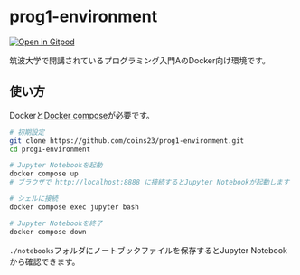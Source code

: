 # prog1-environment

[![Open in Gitpod](https://gitpod.io/button/open-in-gitpod.svg)](https://gitpod.io/#https://github.com/coins23/prog1-environment)

筑波大学で開講されているプログラミング入門AのDocker向け環境です。

## 使い方

Dockerと[Docker compose](https://docs.docker.jp/v1.12/compose/install.html)が必要です。

```bash
# 初期設定
git clone https://github.com/coins23/prog1-environment.git
cd prog1-environment

# Jupyter Notebookを起動
docker compose up
# ブラウザで http://localhost:8888 に接続するとJupyter Notebookが起動します

# シェルに接続
docker compose exec jupyter bash

# Jupyter Notebookを終了
docker compose down
```

`./notebooks`フォルダにノートブックファイルを保存するとJupyter Notebookから確認できます。